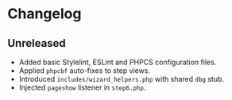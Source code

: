 # Changelog

## Unreleased
- Added basic Stylelint, ESLint and PHPCS configuration files.
- Applied `phpcbf` auto-fixes to step views.
- Introduced `includes/wizard_helpers.php` with shared `dbg` stub.
- Injected `pageshow` listener in `step6.php`.
